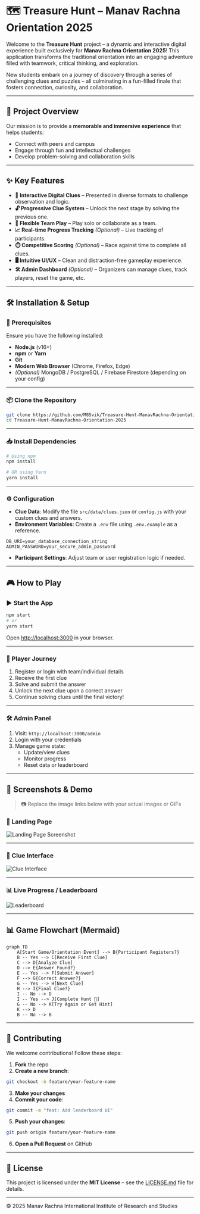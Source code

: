 # 🗺️ Treasure Hunt – Manav Rachna Orientation 2025

Welcome to the **Treasure Hunt** project – a dynamic and interactive digital experience built exclusively for **Manav Rachna Orientation 2025**! This application transforms the traditional orientation into an engaging adventure filled with teamwork, critical thinking, and exploration.

New students embark on a journey of discovery through a series of challenging clues and puzzles – all culminating in a fun-filled finale that fosters connection, curiosity, and collaboration.

---

## 🚀 Project Overview

Our mission is to provide a **memorable and immersive experience** that helps students:
- Connect with peers and campus
- Engage through fun and intellectual challenges
- Develop problem-solving and collaboration skills

---

## ✨ Key Features

- **🧩 Interactive Digital Clues** – Presented in diverse formats to challenge observation and logic.
- **🔓 Progressive Clue System** – Unlock the next stage by solving the previous one.
- **👥 Flexible Team Play** – Play solo or collaborate as a team.
- **📈 Real-time Progress Tracking** *(Optional)* – Live tracking of participants.
- **⏱️ Competitive Scoring** *(Optional)* – Race against time to complete all clues.
- **🖥️ Intuitive UI/UX** – Clean and distraction-free gameplay experience.
- **🛠️ Admin Dashboard** *(Optional)* – Organizers can manage clues, track players, reset the game, etc.

---

## 🛠️ Installation & Setup

### 🔧 Prerequisites

Ensure you have the following installed:
- **Node.js** (v16+)
- **npm** or **Yarn**
- **Git**
- **Modern Web Browser** (Chrome, Firefox, Edge)
- *(Optional)* MongoDB / PostgreSQL / Firebase Firestore (depending on your config)

---

### 📦 Clone the Repository

```bash
git clone https://github.com/M85vik/Treasure-Hunt-ManavRachna-Orientation-2025.git
cd Treasure-Hunt-ManavRachna-Orientation-2025
```

---

### 📥 Install Dependencies

```bash
# Using npm
npm install

# OR using Yarn
yarn install
```

---

### ⚙️ Configuration

- **Clue Data**: Modify the file `src/data/clues.json` or `config.js` with your custom clues and answers.
- **Environment Variables**: Create a `.env` file using `.env.example` as a reference.

```env
DB_URI=your_database_connection_string
ADMIN_PASSWORD=your_secure_admin_password
```

- **Participant Settings**: Adjust team or user registration logic if needed.

---

## 🎮 How to Play

### ▶️ Start the App

```bash
npm start
# or
yarn start
```

Open [http://localhost:3000](http://localhost:3000) in your browser.

---

### 👤 Player Journey

1. Register or login with team/individual details
2. Receive the first clue
3. Solve and submit the answer
4. Unlock the next clue upon a correct answer
5. Continue solving clues until the final victory!

---

### 🛠️ Admin Panel

1. Visit: `http://localhost:3000/admin`
2. Login with your credentials
3. Manage game state:
   - Update/view clues
   - Monitor progress
   - Reset data or leaderboard

---

## 📸 Screenshots & Demo

> 📷 Replace the image links below with your actual images or GIFs

### 🧭 Landing Page
![Landing Page Screenshot](./screenshots/landing.png)

---

### 🧩 Clue Interface
![Clue Interface](./screenshots/image.png)

---

### 📊 Live Progress / Leaderboard
![Leaderboard](./screenshots/leaderboard.png)

---

## 📊 Game Flowchart (Mermaid)

```mermaid
graph TD
    A[Start Game/Orientation Event] --> B{Participant Registers?}
    B -- Yes --> C[Receive First Clue]
    C --> D[Analyze Clue]
    D --> E{Answer Found?}
    E -- Yes --> F[Submit Answer]
    F --> G{Correct Answer?}
    G -- Yes --> H[Next Clue]
    H --> I{Final Clue?}
    I -- No --> D
    I -- Yes --> J[Complete Hunt 🎉]
    G -- No --> K[Try Again or Get Hint]
    K --> D
    B -- No --> B
```

---

## 🤝 Contributing

We welcome contributions! Follow these steps:

1. **Fork** the repo
2. **Create a new branch**:

```bash
git checkout -b feature/your-feature-name
```

3. **Make your changes**  
4. **Commit your code**:

```bash
git commit -m "feat: Add leaderboard UI"
```

5. **Push your changes**:

```bash
git push origin feature/your-feature-name
```

6. **Open a Pull Request** on GitHub

---

## 📄 License

This project is licensed under the **MIT License** – see the [LICENSE.md](./LICENSE.md) file for details.

---

© 2025 Manav Rachna International Institute of Research and Studies

